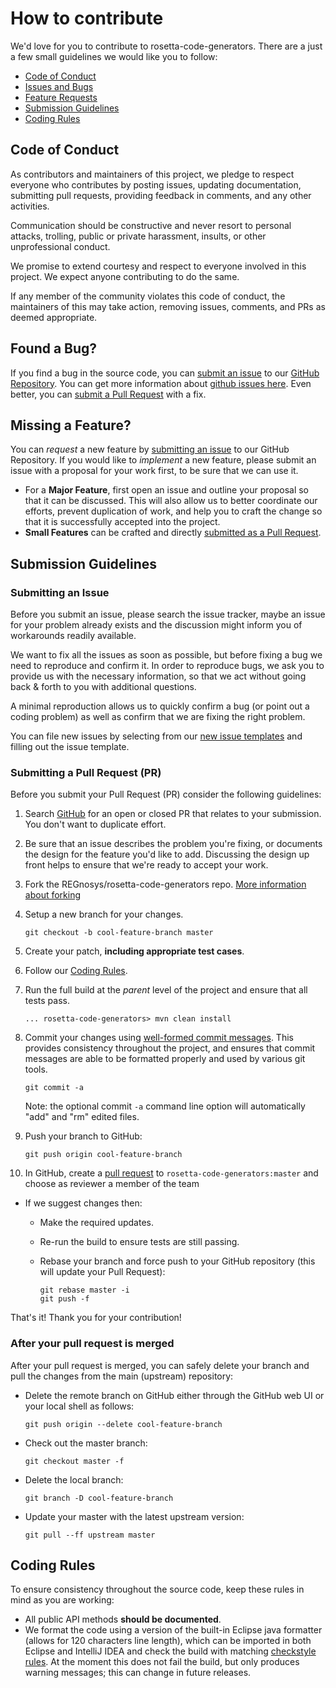 # How to contribute #

We'd love for you to contribute to rosetta-code-generators. There are
a just a few small guidelines  we would like you to follow: 

 - [Code of Conduct](#coc)
 - [Issues and Bugs](#issue)
 - [Feature Requests](#feature)
 - [Submission Guidelines](#submit)
 - [Coding Rules](#rules)


## <a name="coc"></a> Code of Conduct
As contributors and maintainers of this project, we pledge to respect everyone who contributes by posting issues, updating documentation, submitting pull requests, providing feedback in comments, and any other activities.

Communication should be constructive and never resort to personal attacks, trolling, public or private harassment, insults, or other unprofessional conduct.

We promise to extend courtesy and respect to everyone involved in this project. We expect anyone contributing to do the same.

If any member of the community violates this code of conduct, the maintainers of this may take action, removing issues, comments, and PRs as deemed appropriate.

## <a name="issue"></a> Found a Bug?
If you find a bug in the source code, you can [submit an issue](#submit-issue) to our [GitHub Repository][github]. 
You can get more information about [github issues here].
Even better, you can [submit a Pull Request](#submit-pr) with a fix.

## <a name="feature"></a> Missing a Feature?
You can *request* a new feature by [submitting an issue](#submit-issue) to our GitHub
Repository. If you would like to *implement* a new feature, please submit an issue with
a proposal for your work first, to be sure that we can use it.

* For a **Major Feature**, first open an issue and outline your proposal so that it can be
discussed. This will also allow us to better coordinate our efforts, prevent duplication of work,
and help you to craft the change so that it is successfully accepted into the project.
* **Small Features** can be crafted and directly [submitted as a Pull Request](#submit-pr).

## <a name="submit"></a> Submission Guidelines

### <a name="submit-issue"></a> Submitting an Issue

Before you submit an issue, please search the issue tracker, maybe an issue for your problem already exists and the discussion might inform you of workarounds readily available.

We want to fix all the issues as soon as possible, but before fixing a bug we need to reproduce and confirm it. In order to reproduce bugs, we ask you to provide us with the necessary information, so that we act without going back & forth to you with additional questions.

A minimal reproduction allows us to quickly confirm a bug (or point out a coding problem) as well as confirm that we are fixing the right problem.

You can file new issues by selecting from our [new issue templates](https://github.com/REGnosys/rosetta-code-generators/issues/new/choose) and filling out the issue template.

### <a name="submit-pr"></a> Submitting a Pull Request (PR)
Before you submit your Pull Request (PR) consider the following guidelines:

1. Search [GitHub](https://github.com/REGnosys/rosetta-code-generators/pulls) for an open or closed PR
  that relates to your submission. You don't want to duplicate effort.
1. Be sure that an issue describes the problem you're fixing, or documents the design for the feature you'd like to add.
   Discussing the design up front helps to ensure that we're ready to accept your work.
1. Fork the REGnosys/rosetta-code-generators repo.
   [More information about forking]
1. Setup a new branch for your changes. 

     ```shell
     git checkout -b cool-feature-branch master
     ```

1. Create your patch, **including appropriate test cases**.
1. Follow our [Coding Rules](#rules).
1. Run the full build at the *parent* level of the project and ensure that all tests pass.

     ```shell
     ... rosetta-code-generators> mvn clean install
     ```

1. Commit your changes using [well-formed commit messages][]. This provides consistency throughout the project, 
    and ensures that commit messages are able to be formatted properly and used by various git tools.

     ```shell
     git commit -a
     ```
    Note: the optional commit `-a` command line option will automatically "add" and "rm" edited files.

1. Push your branch to GitHub:

    ```shell
    git push origin cool-feature-branch
    ```

1. In GitHub, create a [pull request] to `rosetta-code-generators:master` and choose as reviewer 
    a member of the team
* If we suggest changes then:
  * Make the required updates.
  * Re-run the build to ensure tests are still passing.
  * Rebase your branch and force push to your GitHub repository (this will update your Pull Request):

    ```shell
    git rebase master -i
    git push -f
    ```

That's it! Thank you for your contribution!

### After your pull request is merged

After your pull request is merged, you can safely delete your branch and pull the changes
from the main (upstream) repository:

* Delete the remote branch on GitHub either through the GitHub web UI or your local shell as follows:

    ```shell
    git push origin --delete cool-feature-branch
    ```

* Check out the master branch:

    ```shell
    git checkout master -f
    ```

* Delete the local branch:

    ```shell
    git branch -D cool-feature-branch
    ```

* Update your master with the latest upstream version:

    ```shell
    git pull --ff upstream master
    ```

## <a name="rules"></a> Coding Rules
To ensure consistency throughout the source code, keep these rules in mind as you are working:

* All public API methods **should be documented**.
* We format the code using a version of the built-in Eclipse java formatter (allows for 120 characters line length), which can be imported in both Eclipse and IntelliJ IDEA and check the build with matching [checkstyle rules]. At the moment this does not fail the build, but only produces warning messages; this can change in future releases.
  

[More information about forking]: https://help.github.com/articles/fork-a-repo
[well-formed commit messages]: http://tbaggery.com/2008/04/19/a-note-about-git-commit-messages.html
[pull request]: https://help.github.com/articles/creating-a-pull-request
[github issues here]:https://guides.github.com/features/issues
[github]: https://github.com/REGnosys/rosetta-code-generators
[checkstyle rules]: https://github.com/REGnosys/rosetta-code-generators/tree/master/checkstyle/checkstyle.xml
